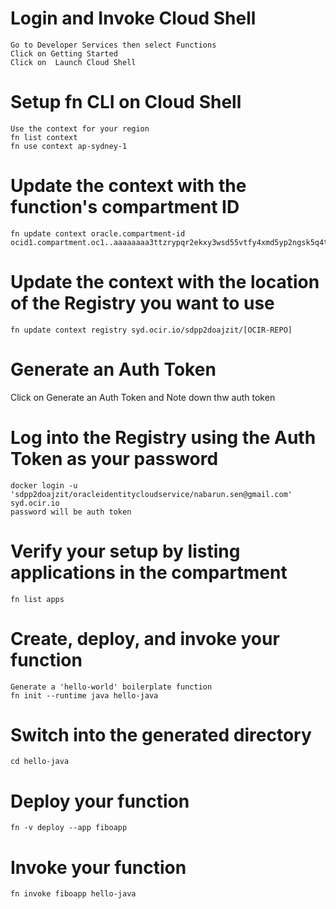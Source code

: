 

# Login and Invoke Cloud Shell
```Login to Oracle Cloud
Go to Developer Services then select Functions
Click on Getting Started
Click on  Launch Cloud Shell
```
# Setup fn CLI on Cloud Shell
```
Use the context for your region
fn list context
fn use context ap-sydney-1
```

# Update the context with the function's compartment ID
```
fn update context oracle.compartment-id ocid1.compartment.oc1..aaaaaaaa3ttzrypqr2ekxy3wsd55vtfy4xmd5yp2ngsk5q4tcjlqkjztowqa
```

# Update the context with the location of the Registry you want to use
```
fn update context registry syd.ocir.io/sdpp2doajzit/[OCIR-REPO]
```

# Generate an Auth Token
Click on Generate an Auth Token and Note down thw auth token

# Log into the Registry using the Auth Token as your password
```
docker login -u 'sdpp2doajzit/oracleidentitycloudservice/nabarun.sen@gmail.com' syd.ocir.io
password will be auth token
```
# Verify your setup by listing applications in the compartment
```
fn list apps
```
# Create, deploy, and invoke your function
```
Generate a 'hello-world' boilerplate function
fn init --runtime java hello-java
```

# Switch into the generated directory
```
cd hello-java
```

# Deploy your function
```
fn -v deploy --app fiboapp
```
# Invoke your function
```
fn invoke fiboapp hello-java
```






